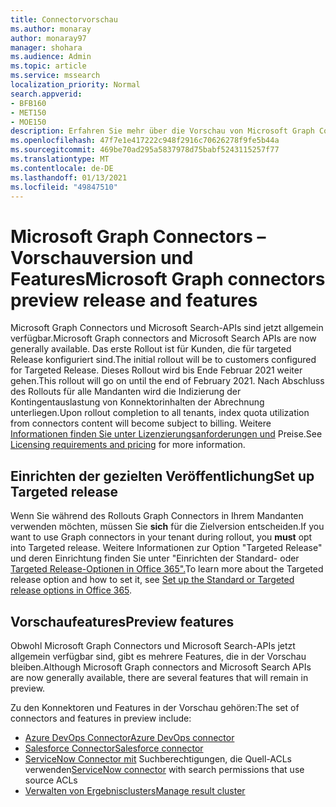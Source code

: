 ```yaml
---
title: Connectorvorschau
ms.author: monaray
author: monaray97
manager: shohara
ms.audience: Admin
ms.topic: article
ms.service: mssearch
localization_priority: Normal
search.appverid:
- BFB160
- MET150
- MOE150
description: Erfahren Sie mehr über die Vorschau von Microsoft Graph Connectors für Microsoft Search.
ms.openlocfilehash: 47f7e1e417222c948f2916c70626278f9fe5b44a
ms.sourcegitcommit: 469be70ad295a5837978d75babf5243115257f77
ms.translationtype: MT
ms.contentlocale: de-DE
ms.lasthandoff: 01/13/2021
ms.locfileid: "49847510"
---
```

# <a name="microsoft-graph-connectors-preview-release-and-features"></a><span data-ttu-id="23730-103">Microsoft Graph Connectors – Vorschauversion und Features</span><span class="sxs-lookup"><span data-stu-id="23730-103">Microsoft Graph connectors preview release and features</span></span>

<span data-ttu-id="23730-104">Microsoft Graph Connectors und Microsoft Search-APIs sind jetzt allgemein verfügbar.</span><span class="sxs-lookup"><span data-stu-id="23730-104">Microsoft Graph connectors and Microsoft Search APIs are now generally available.</span></span> <span data-ttu-id="23730-105">Das erste Rollout ist für Kunden, die für targeted Release konfiguriert sind.</span><span class="sxs-lookup"><span data-stu-id="23730-105">The initial rollout will be to customers configured for Targeted Release.</span></span> <span data-ttu-id="23730-106">Dieses Rollout wird bis Ende Februar 2021 weiter gehen.</span><span class="sxs-lookup"><span data-stu-id="23730-106">This rollout will go on until the end of February 2021.</span></span> <span data-ttu-id="23730-107">Nach Abschluss des Rollouts für alle Mandanten wird die Indizierung der Kontingentauslastung von Konnektorinhalten der Abrechnung unterliegen.</span><span class="sxs-lookup"><span data-stu-id="23730-107">Upon rollout completion to all tenants, index quota utilization from connectors content will become subject to billing.</span></span> <span data-ttu-id="23730-108">Weitere [Informationen finden Sie unter Lizenzierungsanforderungen und](licensing.md) Preise.</span><span class="sxs-lookup"><span data-stu-id="23730-108">See [Licensing requirements and pricing](licensing.md) for more information.</span></span>

## <a name="set-up-targeted-release"></a><span data-ttu-id="23730-109">Einrichten der gezielten Veröffentlichung</span><span class="sxs-lookup"><span data-stu-id="23730-109">Set up Targeted release</span></span>

<span data-ttu-id="23730-110">Wenn Sie während des Rollouts Graph Connectors in Ihrem Mandanten verwenden möchten, müssen Sie **sich** für die Zielversion entscheiden.</span><span class="sxs-lookup"><span data-stu-id="23730-110">If you want to use Graph connectors in your tenant during rollout, you **must** opt into Targeted release.</span></span> <span data-ttu-id="23730-111">Weitere Informationen zur Option "Targeted Release" und deren Einrichtung finden Sie unter "Einrichten der Standard- oder [Targeted Release-Optionen in Office 365".](https://docs.microsoft.com/office365/admin/manage/release-options-in-office-365?view=o365-worldwide&preserve-view=true)</span><span class="sxs-lookup"><span data-stu-id="23730-111">To learn more about the Targeted release option and how to set it, see [Set up the Standard or Targeted release options in Office 365](https://docs.microsoft.com/office365/admin/manage/release-options-in-office-365?view=o365-worldwide&preserve-view=true).</span></span>

## <a name="preview-features"></a><span data-ttu-id="23730-112">Vorschaufeatures</span><span class="sxs-lookup"><span data-stu-id="23730-112">Preview features</span></span>

<span data-ttu-id="23730-113">Obwohl Microsoft Graph Connectors und Microsoft Search-APIs jetzt allgemein verfügbar sind, gibt es mehrere Features, die in der Vorschau bleiben.</span><span class="sxs-lookup"><span data-stu-id="23730-113">Although Microsoft Graph connectors and Microsoft Search APIs are now generally available, there are several features that will remain in preview.</span></span>

<span data-ttu-id="23730-114">Zu den Konnektoren und Features in der Vorschau gehören:</span><span class="sxs-lookup"><span data-stu-id="23730-114">The set of connectors and features in preview include:</span></span>

* [<span data-ttu-id="23730-115">Azure DevOps Connector</span><span class="sxs-lookup"><span data-stu-id="23730-115">Azure DevOps connector</span></span>](azure-devops-connector.md)
* [<span data-ttu-id="23730-116">Salesforce Connector</span><span class="sxs-lookup"><span data-stu-id="23730-116">Salesforce connector</span></span>](salesforce-connector.md)
* <span data-ttu-id="23730-117">[ServiceNow Connector mit](servicenow-connector.md) Suchberechtigungen, die Quell-ACLs verwenden</span><span class="sxs-lookup"><span data-stu-id="23730-117">[ServiceNow connector](servicenow-connector.md) with search permissions that use source ACLs</span></span>
* [<span data-ttu-id="23730-118">Verwalten von Ergebnisclusters</span><span class="sxs-lookup"><span data-stu-id="23730-118">Manage result cluster</span></span>](result-cluster.md)